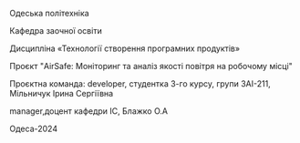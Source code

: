 Одеська політехніка

Кафедра заочної освіти

Дисципліна «Технології створення програмних продуктів»

Проєкт "AirSafe: Моніторинг та аналіз якості повітря на робочому місці"

Проєктна команда: developer, студентка 3-го курсу, групи ЗАІ-211, Мільничук Ірина Сергіївна

manager,доцент кафедри ІС, Блажко О.А 

Одеса-2024
